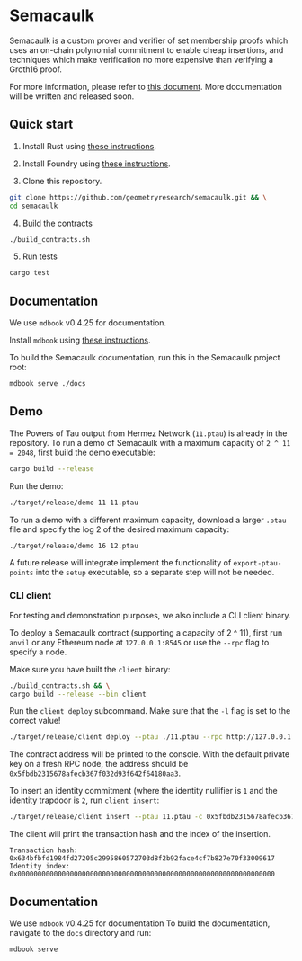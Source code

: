 # Semacaulk

Semacaulk is a custom prover and verifier of set membership proofs which uses
an on-chain polynomial commitment to enable cheap insertions, and techniques
which make verification no more expensive than verifying a Groth16 proof.

For more information, please refer to [this
document](https://hackmd.io/@kwj-geometry/B1I5Ik-hi). More documentation will
be written and released soon.

## Quick start

1. Install Rust using [these
   instructions](https://www.rust-lang.org/learn/get-started).

2. Install Foundry using [these
   instructions](https://github.com/foundry-rs/foundry#installation).

3. Clone this repository.

```bash
git clone https://github.com/geometryresearch/semacaulk.git && \
cd semacaulk
```

4. Build the contracts

```bash
./build_contracts.sh
```

5. Run tests

```bash
cargo test
```

## Documentation

We use `mdbook` v0.4.25 for documentation.

Install `mdbook` using [these
instructions](https://rust-lang.github.io/mdBook/guide/installation.html).

To build the Semacaulk documentation, run this in the Semacaulk project root:

```bash
mdbook serve ./docs
```

## Demo

The Powers of Tau output from Hermez Network (`11.ptau`) is already in the
repository.  To run a demo of Semacaulk with a maximum capacity of `2 ^ 11 =
2048`, first build the demo executable:

```bash
cargo build --release
```

Run the demo:

```bash
./target/release/demo 11 11.ptau
```

To run a demo with a different maximum capacity, download a larger `.ptau` file and specify the log 2 of the desired maximum capacity:

```bash
./target/release/demo 16 12.ptau
```

A future release will integrate implement the functionality of
`export-ptau-points` into the `setup` executable, so a separate step will not
be needed.

### CLI client

For testing and demonstration purposes, we also include a CLI client binary.

To deploy a Semacaulk contract (supporting a capacity of 2 ^ 11), first run
`anvil` or any Ethereum node at `127.0.0.1:8545` or use the `--rpc` flag to
specify a node.

Make sure you have built the `client` binary:

```bash
./build_contracts.sh && \
cargo build --release --bin client
```

Run the `client deploy` subcommand. Make sure that the `-l` flag is set to the
correct value!

```bash
./target/release/client deploy --ptau ./11.ptau --rpc http://127.0.0.1:8545 -l 11
```

The contract address will be printed to the console. With the default private
key on a fresh RPC node, the address should be `0x5fbdb2315678afecb367f032d93f642f64180aa3`.

To insert an identity commitment (where the identity nullifier is `1` and the
identity trapdoor is `2`, run `client insert`:

```bash
./target/release/client insert --ptau 11.ptau -c 0x5fbdb2315678afecb367f032d93f642f64180aa3 --rpc http://127.0.0.1:8545 -n 0x1 -t 0x2 -l 11
```

The client will print the transaction hash and the index of the insertion.

```
Transaction hash:
0x634bfbfd1984fd27205c2995860572703d8f2b92face4cf7b827e70f33009617
Identity index:
0x0000000000000000000000000000000000000000000000000000000000000000
```

## Documentation

We use `mdbook` v0.4.25 for documentation To build the documentation, navigate
to the `docs` directory and run:

```bash
mdbook serve
```

